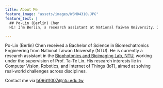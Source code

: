 ```yaml
---
title: About Me
feature_image: "assets/images/WSM04310.JPG"
feature_text: |
  ## Po-Lin (Berlin) Chen
  Hi! I’m Berlin, a research assistant at National Taiwan University. I have a strong passion for driving innovative solutions that create meaningful impact across various fields.

---
```

<!-- bundle exec jekyll serve -->
Po-Lin (Berlin) Chen received a Bachelor of Science in Biomechatronics Engineering from National Taiwan University (NTU). He is currently a research assistant in the [Biophotonics and Bioimaging Lab, NTU](http://ttlin.bime.ntu.edu.tw/), working under the supervision of Prof. Ta-Te Lin. His research interests lie in Computer Vision, Robotics, and Internet of Things (IoT), aimed at solving real-world challenges across disciplines.


Contact me via <u>b09611007@ntu.edu.tw<u>